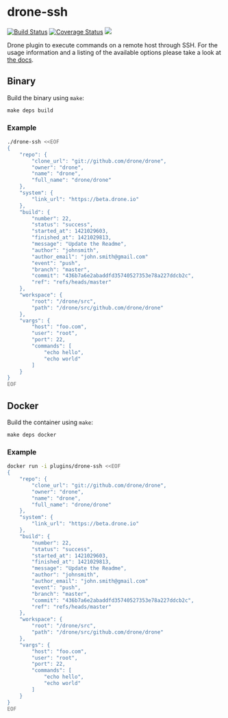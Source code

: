 # drone-ssh

[![Build Status](http://beta.drone.io/api/badges/drone-plugins/drone-ssh/status.svg)](http://beta.drone.io/drone-plugins/drone-ssh)
[![Coverage Status](https://aircover.co/badges/drone-plugins/drone-ssh/coverage.svg)](https://aircover.co/drone-plugins/drone-ssh)
[![](https://badge.imagelayers.io/plugins/drone-ssh:latest.svg)](https://imagelayers.io/?images=plugins/drone-ssh:latest 'Get your own badge on imagelayers.io')

Drone plugin to execute commands on a remote host through SSH. For the usage information and a listing of the available options please take a look at [the docs](DOCS.md).

## Binary

Build the binary using `make`:

```
make deps build
```

### Example

```sh
./drone-ssh <<EOF
{
    "repo": {
        "clone_url": "git://github.com/drone/drone",
        "owner": "drone",
        "name": "drone",
        "full_name": "drone/drone"
    },
    "system": {
        "link_url": "https://beta.drone.io"
    },
    "build": {
        "number": 22,
        "status": "success",
        "started_at": 1421029603,
        "finished_at": 1421029813,
        "message": "Update the Readme",
        "author": "johnsmith",
        "author_email": "john.smith@gmail.com"
        "event": "push",
        "branch": "master",
        "commit": "436b7a6e2abaddfd35740527353e78a227ddcb2c",
        "ref": "refs/heads/master"
    },
    "workspace": {
        "root": "/drone/src",
        "path": "/drone/src/github.com/drone/drone"
    },
    "vargs": {
        "host": "foo.com",
        "user": "root",
        "port": 22,
        "commands": [
            "echo hello",
            "echo world"
        ]
    }
}
EOF
```

## Docker

Build the container using `make`:

```
make deps docker
```

### Example

```sh
docker run -i plugins/drone-ssh <<EOF
{
    "repo": {
        "clone_url": "git://github.com/drone/drone",
        "owner": "drone",
        "name": "drone",
        "full_name": "drone/drone"
    },
    "system": {
        "link_url": "https://beta.drone.io"
    },
    "build": {
        "number": 22,
        "status": "success",
        "started_at": 1421029603,
        "finished_at": 1421029813,
        "message": "Update the Readme",
        "author": "johnsmith",
        "author_email": "john.smith@gmail.com"
        "event": "push",
        "branch": "master",
        "commit": "436b7a6e2abaddfd35740527353e78a227ddcb2c",
        "ref": "refs/heads/master"
    },
    "workspace": {
        "root": "/drone/src",
        "path": "/drone/src/github.com/drone/drone"
    },
    "vargs": {
        "host": "foo.com",
        "user": "root",
        "port": 22,
        "commands": [
            "echo hello",
            "echo world"
        ]
    }
}
EOF
```
